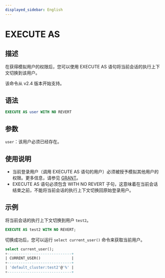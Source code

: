 ```yaml
---
displayed_sidebar: English
---
```


# EXECUTE AS

## 描述

在获得模拟用户的权限后，您可以使用 EXECUTE AS 语句将当前会话的执行上下文切换到该用户。

该命令从 v2.4 版本开始支持。

## 语法

```SQL
EXECUTE AS user WITH NO REVERT
```

## 参数

`user`：该用户必须已经存在。

## 使用说明

- 当前登录用户（调用 EXECUTE AS 语句的用户）必须被授予模拟其他用户的权限。更多信息，请参见 [GRANT](../account-management/GRANT.md)。
- EXECUTE AS 语句必须包含 WITH NO REVERT 子句，这意味着在当前会话结束之前，不能将当前会话的执行上下文切换回原始登录用户。

## 示例

将当前会话的执行上下文切换到用户 `test2`。

```SQL
EXECUTE AS test2 WITH NO REVERT;
```

切换成功后，您可以运行 `select current_user()` 命令来获取当前用户。

```SQL
select current_user();
+-----------------------------+
| CURRENT_USER()              |
+-----------------------------+
| 'default_cluster:test2'@'%' |
+-----------------------------+
```